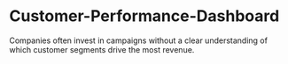 # Customer-Performance-Dashboard
Companies often invest in campaigns without a clear understanding of which customer segments drive the most revenue.
